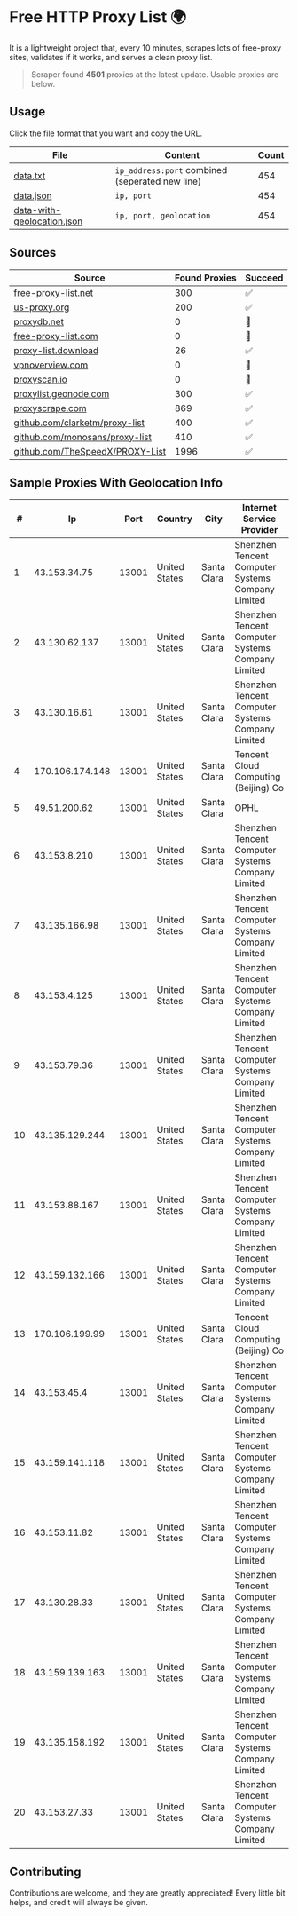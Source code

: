 
# Free HTTP Proxy List 🌍

It is a lightweight project that, every 10 minutes, scrapes lots of free-proxy sites, validates if it works, and serves a clean proxy list.


> Scraper found **4501** proxies at the latest update. Usable proxies are below.

## Usage

Click the file format that you want and copy the URL.


|File|Content|Count|
|----|-------|-----|
|[data.txt](https://raw.githubusercontent.com/themiralay/Proxy-List-World/master/data.txt)|`ip_address:port` combined (seperated new line)|454|
|[data.json](https://raw.githubusercontent.com/themiralay/Proxy-List-World/master/data.json)|`ip, port`|454|
|[data-with-geolocation.json](https://raw.githubusercontent.com/themiralay/Proxy-List-World/master/data-with-geolocation.json)|`ip, port, geolocation`|454|

## Sources

|Source|Found Proxies|Succeed|
|------|-------------|-------|
|[free-proxy-list.net](https://free-proxy-list.net)|300|✅|
|[us-proxy.org](https://www.us-proxy.org)|200|✅|
|[proxydb.net](http://proxydb.net)|0|🚫|
|[free-proxy-list.com](https://free-proxy-list.com/?page=&port=&type%5B%5D=http&type%5B%5D=https&up_time=0&search=Search)|0|🚫|
|[proxy-list.download](https://www.proxy-list.download/HTTP)|26|✅|
|[vpnoverview.com](https://vpnoverview.com/privacy/anonymous-browsing/free-proxy-servers)|0|🚫|
|[proxyscan.io](https://www.proxyscan.io)|0|🚫|
|[proxylist.geonode.com](https://proxylist.geonode.com/api/proxy-list?limit=300&page=1&sort_by=lastChecked&sort_type=desc&protocols=http,https)|300|✅|
|[proxyscrape.com](https://api.proxyscrape.com/v2/?request=displayproxies&protocol=http&timeout=10000&country=all&ssl=all&anonymity=all)|869|✅|
|[github.com/clarketm/proxy-list](https://raw.githubusercontent.com/clarketm/proxy-list/master/proxy-list-raw.txt)|400|✅|
|[github.com/monosans/proxy-list](https://raw.githubusercontent.com/monosans/proxy-list/main/proxies/http.txt)|410|✅|
|[github.com/TheSpeedX/PROXY-List](https://raw.githubusercontent.com/TheSpeedX/PROXY-List/master/http.txt)|1996|✅|


## Sample Proxies With Geolocation Info

|#|Ip|Port|Country|City|Internet Service Provider|
|-|--|----|-------|----|-------------------------|
|1|43.153.34.75|13001|United States|Santa Clara|Shenzhen Tencent Computer Systems Company Limited|
|2|43.130.62.137|13001|United States|Santa Clara|Shenzhen Tencent Computer Systems Company Limited|
|3|43.130.16.61|13001|United States|Santa Clara|Shenzhen Tencent Computer Systems Company Limited|
|4|170.106.174.148|13001|United States|Santa Clara|Tencent Cloud Computing (Beijing) Co|
|5|49.51.200.62|13001|United States|Santa Clara|OPHL|
|6|43.153.8.210|13001|United States|Santa Clara|Shenzhen Tencent Computer Systems Company Limited|
|7|43.135.166.98|13001|United States|Santa Clara|Shenzhen Tencent Computer Systems Company Limited|
|8|43.153.4.125|13001|United States|Santa Clara|Shenzhen Tencent Computer Systems Company Limited|
|9|43.153.79.36|13001|United States|Santa Clara|Shenzhen Tencent Computer Systems Company Limited|
|10|43.135.129.244|13001|United States|Santa Clara|Shenzhen Tencent Computer Systems Company Limited|
|11|43.153.88.167|13001|United States|Santa Clara|Shenzhen Tencent Computer Systems Company Limited|
|12|43.159.132.166|13001|United States|Santa Clara|Shenzhen Tencent Computer Systems Company Limited|
|13|170.106.199.99|13001|United States|Santa Clara|Tencent Cloud Computing (Beijing) Co|
|14|43.153.45.4|13001|United States|Santa Clara|Shenzhen Tencent Computer Systems Company Limited|
|15|43.159.141.118|13001|United States|Santa Clara|Shenzhen Tencent Computer Systems Company Limited|
|16|43.153.11.82|13001|United States|Santa Clara|Shenzhen Tencent Computer Systems Company Limited|
|17|43.130.28.33|13001|United States|Santa Clara|Shenzhen Tencent Computer Systems Company Limited|
|18|43.159.139.163|13001|United States|Santa Clara|Shenzhen Tencent Computer Systems Company Limited|
|19|43.135.158.192|13001|United States|Santa Clara|Shenzhen Tencent Computer Systems Company Limited|
|20|43.153.27.33|13001|United States|Santa Clara|Shenzhen Tencent Computer Systems Company Limited|



## Contributing

Contributions are welcome, and they are greatly appreciated! Every
little bit helps, and credit will always be given.

